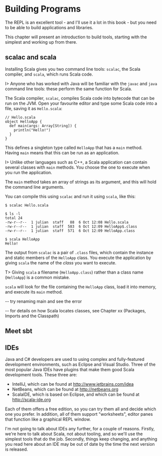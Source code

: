 # Building Programs

The REPL is an excellent tool - and I'll use it a lot in this book - but you need to be able to build applications and libraries.

This chapter will present an introduction to build tools, starting with the simplest and working up from there.

## scalac and scala

Installing Scala gives you two command line tools: `scalac`, the Scala compiler, and `scala`, which runs Scala code.

I> Anyone who has worked with Java will be familiar with the `javac` and `java` command line tools: these perform the same function for Scala.

The Scala compiler, `scalac`, compiles Scala code into bytecode that can be run on the JVM. Open your favourite editor and type some Scala code into a file, saving it as `Hello.scala`:

~~~~~~~~
// Hello.scala
object HelloApp {
  def main(args: Array[String]) {
    println("Hello!")
  }
}
~~~~~~~~

This defines a singleton type called `HelloApp` that has a `main` method. Having `main` means that this can be run as an application.

I> Unlike other languages such as C++, a Scala application can contain several classes with `main` methods. You choose the one to execute when you run the application.

The `main` method takes an array of strings as its argument, and this will hold the command line arguments. 

You can compile this using `scalac` and run it using `scala`, like this:

~~~~~~~~
$ scalac Hello.scala

$ ls -l
total 24
-rw-r--r--  1 julian  staff   88  6 Oct 12:08 Hello.scala
-rw-r--r--  1 julian  staff  583  6 Oct 12:09 HelloApp$.class
-rw-r--r--  1 julian  staff  571  6 Oct 12:09 HelloApp.class

$ scala HelloApp
Hello!
~~~~~~~~

The output from `scalac` is a pair of `.class` files, which contain the instance and static members of the `HelloApp` class. You execute the application by giving `scala` the name of the *class* you want to execute.

T> Giving `scala` a filename (`HelloApp.class`) rather than a class name (`HelloApp`) is a common mistake.

`scala` will look for the file containing the `HelloApp` class, load it into memory, and execute its `main` method.

-- try renaming main and see the error

-- for details on how Scala locates classes, see Chapter xx (Packages, Imports and the Classpath)

## Meet sbt

## IDEs

Java and C# developers are used to using complex and fully-featured development environments, such as Eclipse and Visual Studio. Three of the most popular Java IDEs have plugins that make them good Scala development tools. These three are:

* IntelliJ, which can be found at <http://www.jetbrains.com/idea>
* NetBeans, which can be found at <http://netbeans.org>
* ScalaIDE, which is based on Eclipse, and which can be found at <http://scala-ide.org>

Each of them offers a free edition, so you can try them all and decide which one you prefer. In addition, all of them support "worksheets", editor panes that function like a graphical REPL window.

I'm not going to talk about IDEs any further, for a couple of reasons. Firstly, we're here to talk about Scala, not about tooling, and so we'll use the simplest tools that do the job. Secondly, things keep changing, and anything you read here about an IDE may be out of date by the time the next version is released. 